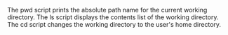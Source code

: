 The pwd script prints the absolute path name for the current working directory.
The ls script displays the contents list of the working directory.
The cd script changes the working directory to the user's home directory.
